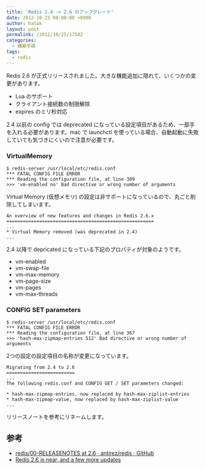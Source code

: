 ```yaml
---
title: 'Redis 2.4 -> 2.6 のアップグレード'
date: 2012-10-25 00:00:00 +0900
author: hatak
layout: post
permalink: /2012/10/25/17582
categories:
  - 構築手順
tags:
  - redis
---
```


Redis 2.6 が正式リリースされました。大きな機能追加に隠れて、いくつかの変更があります。

*   Lua のサポート
*   クライアント接続数の制限解除
*   expires のミリ秒対応

2.4 以前の config では deprecated になっている設定項目があるため、一部手を入れる必要があります。mac で launchctl を使っている場合、自動起動に失敗していても気づきにくいので注意が必要です。

<!--more-->

### VirtualMemory

    $ redis-server /usr/local/etc/redis.conf
    *** FATAL CONFIG FILE ERROR
    *** Reading the configuration file, at line 389
    >>> 'vm-enabled no' Bad directive or wrong number of arguments

Virtual Memory (仮想メモリ) の設定は非サポートになっているので、丸ごと削除してしまいます。

    An overview of new features and changes in Redis 2.6.x
    ======================================================
    ...
    * Virtual Memory removed (was deprecated in 2.4)
    ...

2.4 以降で depricated になっている下記のプロパティが対象のようです。

*   vm-enabled
*   vm-swap-file
*   vm-max-memory
*   vm-page-size
*   vm-pages
*   vm-max-threads

### CONFIG SET parameters

    $ redis-server /usr/local/etc/redis.conf
    *** FATAL CONFIG FILE ERROR
    *** Reading the configuration file, at line 367
    >>> 'hash-max-zipmap-entries 512' Bad directive or wrong number of arguments

2つの設定の設定項目の名称が変更になっています。

    Migrating from 2.4 to 2.6
    =========================
    ...
    The following redis.conf and CONFIG GET / SET parameters changed:
    
    * hash-max-zipmap-entries, now replaced by hash-max-ziplist-entries
    * hash-max-zipmap-value, now replaced by hash-max-ziplist-value
    ...

リリースノートを参考にリネームします。

## 参考

*   [redis/00-RELEASENOTES at 2.6 · antirez/redis · GitHub][1]
*   [Redis 2.6 is near, and a few more updates][2]

 [1]: https://github.com/antirez/redis/blob/2.6/00-RELEASENOTES
 [2]: http://oldblog.antirez.com/post/redis-2.6-is-near.html

